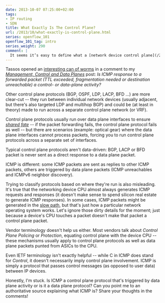 ```yaml
---
date: 2013-10-07 07:25:00+02:00
tags:
- IP routing
- SDN
title: What Exactly Is The Control Plane?
url: /2013/10/what-exactly-is-control-plane.html
series: openflow_101
openflow_101_tag: intro
series_weight: 290
comment: |
  It seems it’s easy to define what a [network device control plane](/2013/08/management-control-and-data-planes-in.html) is (and how it’s different from the data plane)… until someone starts unearthing the interesting corner cases. This blog post is trying to address some of them.
---
```

Tassos opened an [interesting can of worms](http://blog.ipspace.net/2013/08/management-control-and-data-planes-in.html?showComment=1378762930370#c568301941276652542) in a comment to my [*Management, Control and Data Planes*](http://blog.ipspace.net/2013/08/management-control-and-data-planes-in.html?showComment=1378762930370) post: *Is ICMP response to a forwarded packet (TTL exceeded, fragmentation needed or destination unreachable) a control- or data-plane activity?*
<!--more-->
Other control plane protocols (BGP, OSPF, LDP, LACP, BFD \...) are more clear-cut -- they run between individual network devices (usually adjacent, but there's also targeted LDP and multihop BGP) and could be (at least in theory) made to run across a separate control plane network (or VRF).

Control plane protocols usually run over data plane interfaces to ensure [*shared fate*](http://en.wikipedia.org/wiki/Fate-sharing) -- if the packet forwarding fails, the control plane protocol fails as well -- but there are scenarios (example: optical gear) where the data plane interfaces cannot process packets, forcing you to run control plane protocols across a separate set of interfaces.

Typical control plane protocols aren't data-driven: BGP, LACP or BFD packet is never sent as a direct response to a data plane packet.

ICMP is different: some ICMP packets are sent as replies to other ICMP packets, others are triggered by data plane packets (ICMP unreachables and ICMPv6 neighbor discovery).

Trying to classify protocols based on where they're run is also misleading. It's true that the networking device CPU almost always generates ICMP requests and responses (it doesn't make sense to spend silicon real estate to generate ICMP responses). In some cases, ICMP packets might be generated in the [slow path](http://blog.ipspace.net/2013/02/process-fast-and-cef-switching-and.html), but that's just how a particular network operating system works. Let's ignore those dirty details for the moment; just because a device's CPU touches a packet doesn't make that packet a control plane packet.

Vendor terminology doesn't help us either. Most vendors talk about *Control Plane Policing* or *Protection*, equating control plane with the device CPU -- these mechanisms usually apply to control plane protocols as well as data plane packets punted from ASICs to the CPU.

Even IETF terminology isn't exactly helpful -- while C in ICMP does stand for *Control*, it doesn't necessarily imply control plane involvement. ICMP is simply a protocol that passes control messages (as opposed to user data) between IP devices.

Honestly, I'm stuck. Is ICMP a control plane protocol that's triggered by data plane activity or is it a data plane protocol? Can you point me to an authoritative source explaining what ICMP is? Share your thoughts in the comments!
